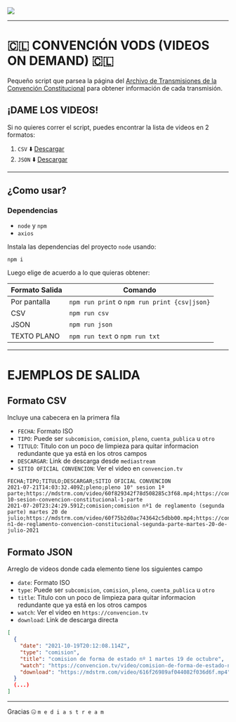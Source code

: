 <img src="https://www.chileconvencion.cl/wp-content/themes/convencionconstitucional/assets/images/logo_cc.svg">

---
# 🇨🇱 CONVENCIÓN VODS (VIDEOS ON DEMAND) 🇨🇱

Pequeño script que parsea la página del [Archivo de Transmisiones de la Convención Constitucional](https://convencion.tv/archivo-transmisiones) para obtener información de cada transmisión.

## ¡DAME LOS VIDEOS!
Si no quieres correr el script, puedes encontrar la lista de videos en 2 formatos:

1. `CSV` ⬇️ [Descargar](videos/vods.csv)
2. `JSON` ⬇️ [Descargar](videos/vods.json)

---
## ¿Como usar?

### Dependencias

- `node` y `npm`
- `axios`

Instala las dependencias del proyecto `node` usando:
```shell
npm i
```

Luego elige de acuerdo a lo que quieras obtener:

| Formato Salida | Comando                                       |
| ---            | ---                                           |
| Por pantalla   | `npm run print` o `npm run print {csv\|json}` |
| CSV            | `npm run csv`                                 |
| JSON           | `npm run json`                                |
| TEXTO PLANO    | `npm run text` o `npm run txt`                |

---
# EJEMPLOS DE SALIDA

## Formato CSV
Incluye una cabecera en la primera fila

- `FECHA`: Formato ISO
- `TIPO`: Puede ser `subcomision`, `comision`, `pleno`, `cuenta_publica` u `otro`
- `TITULO`: Titulo con un poco de limpieza para quitar informacion redundante que ya está en los otros campos
- `DESCARGAR`: Link de descarga desde `mediastream`
- `SITIO OFICIAL CONVENCION`: Ver el video en `convencion.tv`

```csv
FECHA;TIPO;TITULO;DESCARGAR;SITIO OFICIAL CONVENCION
2021-07-21T14:03:32.409Z;pleno;pleno 10° sesion 1ª parte;https://mdstrm.com/video/60f829342f78d508285c3f68.mp4;https://convencion.tv/video/pleno-10-sesion-convencion-constitucional-1-parte
2021-07-20T23:24:29.591Z;comision;comision nº1 de reglamento (segunda parte) martes 20 de julio;https://mdstrm.com/video/60f75b2d0ac743642c5dbb00.mp4;https://convencion.tv/video/comision-n1-de-reglamento-convencion-constitucional-segunda-parte-martes-20-de-julio-2021
```

## Formato JSON
Arreglo de videos donde cada elemento tiene los siguientes campo

- `date`: Formato ISO
- `type`: Puede ser `subcomision`, `comision`, `pleno`, `cuenta_publica` u `otro`
- `title`: Titulo con un poco de limpieza para quitar informacion redundante que ya está en los otros campos
- `watch`: Ver el video en `https://convencion.tv`
- `download`: Link de descarga directa

```json
[
  {
    "date": "2021-10-19T20:12:08.114Z",
    "type": "comision",
    "title": "comision de forma de estado nº 1 martes 19 de octubre",
    "watch": "https://convencion.tv/video/comision-de-forma-de-estado-n-1-convencion-constitucional-martes-19-de-octubre-2021",
    "download": "https://mdstrm.com/video/616f26989af044082f036d6f.mp4"
  }
  (...)
]
```

---

Gracias 🤐 `m e d i a s t r e a m`